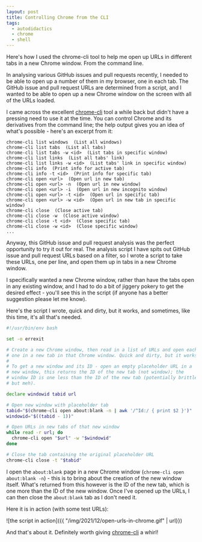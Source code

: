 ```yaml
---
layout: post
title: Controlling Chrome from the CLI
tags:
  - autodidactics
  - chrome
  - shell
---
```

Here's how I used the chrome-cli tool to help me open up URLs in different tabs in a new Chrome window. From the command line.
<!--excerpt-->

In analysing various GitHub issues and pull requests recently, I needed to be able to open up a number of them in my browser, one in each tab. The GitHub issue and pull request URLs are determined from a script, and I wanted to be able to open up a new Chrome window on the screen with all of the URLs loaded.

I came across the excellent [chrome-cli][chrome-cli] tool a while back but didn't have a pressing need to use it at the time. You can control Chrome and its derivatives from the command line; the help output gives you an idea of what's possible - here's an excerpt from it:

```
chrome-cli list windows  (List all windows)
chrome-cli list tabs  (List all tabs)
chrome-cli list tabs -w <id>  (List tabs in specific window)
chrome-cli list links  (List all tabs' link)
chrome-cli list links -w <id>  (List tabs' link in specific window)
chrome-cli info  (Print info for active tab)
chrome-cli info -t <id>  (Print info for specific tab)
chrome-cli open <url>  (Open url in new tab)
chrome-cli open <url> -n  (Open url in new window)
chrome-cli open <url> -i  (Open url in new incognito window)
chrome-cli open <url> -t <id>  (Open url in specific tab)
chrome-cli open <url> -w <id>  (Open url in new tab in specific window)
chrome-cli close  (Close active tab)
chrome-cli close -w  (Close active window)
chrome-cli close -t <id>  (Close specific tab)
chrome-cli close -w <id>  (Close specific window)
...
```

Anyway, this GitHub issue and pull request analysis was the perfect opportunity to try it out for real. The analysis script I have spits out GitHub issue and pull request URLs based on a filter, so I wrote a script to take these URLs, one per line, and open them up in tabs in a new Chrome window.

I specifically wanted a new Chrome window, rather than have the tabs open in any existing window, and I had to do a bit of jiggery pokery to get the desired effect - you'll see this in the script (if anyone has a better suggestion please let me know).

Here's the script I wrote, quick and dirty, but it works, and sometimes, like this time, it's all that's needed.

```bash
#!/usr/bin/env bash

set -o errexit

# Create a new Chrome window, then read in a list of URLs and open each
# one in a new tab in that Chrome window. Quick and dirty, but it works.
#
# To get a new window and its ID - open an empty placeholder URL in a
# new window, this returns the ID of the new tab (not window); the
# window ID is one less than the ID of the new tab (potentially brittle,
# but meh).

declare windowid tabid url

# Open new window with placeholder tab
tabid="$(chrome-cli open about:blank -n | awk '/^Id:/ { print $2 }')"
windowid="$((tabid - 1))"

# Open URLs in new tabs of that new window
while read -r url; do
  chrome-cli open "$url" -w "$windowid"
done

# Close the tab containing the original placeholder URL
chrome-cli close -t "$tabid"
```

I open the `about:blank` page in a new Chrome window (`chrome-cli open about:blank -n`) - this is to bring about the creation of the new window itself. What's returned from this however is the ID of the new tab, which is one more than the ID of the new window. Once I've opened up the URLs, I can then close the `about:blank` tab as I don't need it.

Here it is in action (with some test URLs):

![the script in action]({{ "/img/2021/12/open-urls-in-chrome.gif" | url}})

And that's about it. Definitely worth giving [chrome-cli][chrome-cli] a whirl!



[chrome-cli]: https://github.com/prasmussen/chrome-cli
